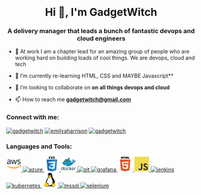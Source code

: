 <h1 align="center">Hi 👋, I'm GadgetWitch</h1>
<h3 align="center">A delivery manager that leads a bunch of fantastic devops and cloud engineers</h3>

- 🔭 At work I am a chapter lead for an amazing group of people who are working hard on building loads of cool things. We are devops, cloud and tech

- 🌱 I’m currently re-learning HTML, CSS and MAYBE Javascript**

- 👯 I’m looking to collaborate on **on all things devops and cloud**

- 📫 How to reach me **gadgetwitch@gmail.com**

<h3 align="left">Connect with me:</h3>
<p align="left">
<a href="https://twitter.com/gadgetwitch" target="blank"><img align="center" src="https://cdn.jsdelivr.net/npm/simple-icons@3.0.1/icons/twitter.svg" alt="gadgetwitch" height="30" width="40" /></a>
<a href="https://linkedin.com/in/emilyaharrison" target="blank"><img align="center" src="https://cdn.jsdelivr.net/npm/simple-icons@3.0.1/icons/linkedin.svg" alt="emilyaharrison" height="30" width="40" /></a>
<a href="https://instagram.com/gadgetwitch" target="blank"><img align="center" src="https://cdn.jsdelivr.net/npm/simple-icons@3.0.1/icons/instagram.svg" alt="gadgetwitch" height="30" width="40" /></a>
</p>

<h3 align="left">Languages and Tools:</h3>
<p align="left"> <a href="https://aws.amazon.com" target="_blank"> <img src="https://raw.githubusercontent.com/devicons/devicon/master/icons/amazonwebservices/amazonwebservices-original-wordmark.svg" alt="aws" width="40" height="40"/> </a> <a href="https://azure.microsoft.com/en-in/" target="_blank"> <img src="https://www.vectorlogo.zone/logos/microsoft_azure/microsoft_azure-icon.svg" alt="azure" width="40" height="40"/> </a> <a href="https://www.w3schools.com/css/" target="_blank"> <img src="https://raw.githubusercontent.com/devicons/devicon/master/icons/css3/css3-original-wordmark.svg" alt="css3" width="40" height="40"/> </a> <a href="https://www.docker.com/" target="_blank"> <img src="https://raw.githubusercontent.com/devicons/devicon/master/icons/docker/docker-original-wordmark.svg" alt="docker" width="40" height="40"/> </a> <a href="https://git-scm.com/" target="_blank"> <img src="https://www.vectorlogo.zone/logos/git-scm/git-scm-icon.svg" alt="git" width="40" height="40"/> </a> <a href="https://grafana.com" target="_blank"> <img src="https://www.vectorlogo.zone/logos/grafana/grafana-icon.svg" alt="grafana" width="40" height="40"/> </a> <a href="https://www.w3.org/html/" target="_blank"> <img src="https://raw.githubusercontent.com/devicons/devicon/master/icons/html5/html5-original-wordmark.svg" alt="html5" width="40" height="40"/> </a> <a href="https://developer.mozilla.org/en-US/docs/Web/JavaScript" target="_blank"> <img src="https://raw.githubusercontent.com/devicons/devicon/master/icons/javascript/javascript-original.svg" alt="javascript" width="40" height="40"/> </a> <a href="https://www.jenkins.io" target="_blank"> <img src="https://www.vectorlogo.zone/logos/jenkins/jenkins-icon.svg" alt="jenkins" width="40" height="40"/> </a> <a href="https://kubernetes.io" target="_blank"> <img src="https://www.vectorlogo.zone/logos/kubernetes/kubernetes-icon.svg" alt="kubernetes" width="40" height="40"/> </a> <a href="https://www.linux.org/" target="_blank"> <img src="https://raw.githubusercontent.com/devicons/devicon/master/icons/linux/linux-original.svg" alt="linux" width="40" height="40"/> </a> <a href="https://www.microsoft.com/en-us/sql-server" target="_blank"> <img src="https://cdn.worldvectorlogo.com/logos/microsoft-sql-server.svg" alt="mssql" width="40" height="40"/> </a> <a href="https://www.selenium.dev" target="_blank"> <img src="https://raw.githubusercontent.com/detain/svg-logos/780f25886640cef088af994181646db2f6b1a3f8/svg/selenium-logo.svg" alt="selenium" width="40" height="40"/> </a> </p>
